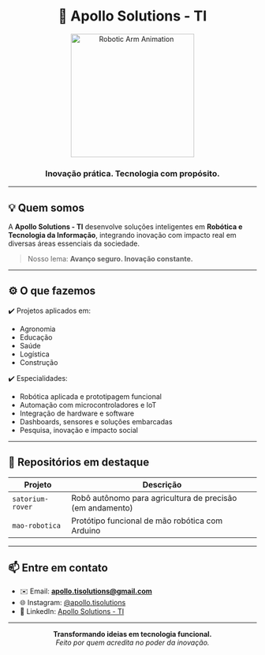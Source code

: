 <h1 align="center">
  🚀 Apollo Solutions - TI
</h1>

<p align="center">
  <img src="https://media.giphy.com/media/xUA7bdpLxQhsSQdyog/giphy.gif" width="250" alt="Robotic Arm Animation"/>
</p>

<h3 align="center">
  Inovação prática. Tecnologia com propósito.
</h3>

---

## 💡 Quem somos

A **Apollo Solutions - TI** desenvolve soluções inteligentes em **Robótica e Tecnologia da Informação**, integrando inovação com impacto real em diversas áreas essenciais da sociedade.

> Nosso lema: **Avanço seguro. Inovação constante.**

---

## ⚙️ O que fazemos

✔️ Projetos aplicados em:
- Agronomia  
- Educação  
- Saúde  
- Logística  
- Construção

✔️ Especialidades:
- Robótica aplicada e prototipagem funcional  
- Automação com microcontroladores e IoT  
- Integração de hardware e software  
- Dashboards, sensores e soluções embarcadas  
- Pesquisa, inovação e impacto social

---

## 📂 Repositórios em destaque

| Projeto | Descrição |
|--------|-----------|
| `satorium-rover` | Robô autônomo para agricultura de precisão (em andamento)
| `mao-robotica` | Protótipo funcional de mão robótica com Arduino |

---

## 📫 Entre em contato

- ✉️ Email: **apollo.tisolutions@gmail.com**
- 🌐 Instagram: [@apollo.tisolutions](https://instagram.com/apollo.tisolutions)
- 🔗 LinkedIn: [Apollo Solutions - TI](https://www.linkedin.com/apollo-solutions-ti)

---

<p align="center">
  <b>Transformando ideias em tecnologia funcional.</b><br/>
  <i>Feito por quem acredita no poder da inovação.</i>
</p>
